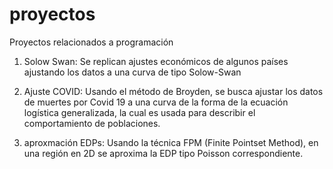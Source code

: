 # proyectos
Proyectos relacionados a programación

1. Solow Swan: Se replican ajustes económicos de algunos países ajustando los datos a una curva de tipo Solow-Swan

2. Ajuste COVID: Usando el método de Broyden, se busca ajustar los datos de muertes por Covid 19 a una curva de la forma de la ecuación logística generalizada, la cual es usada para describir el comportamiento de poblaciones.

3. aproxmación EDPs: Usando la técnica FPM (Finite Pointset Method), en una región en 2D se aproxima la EDP tipo Poisson correspondiente.
